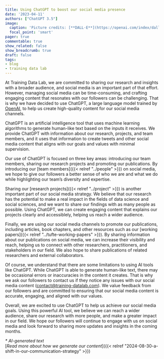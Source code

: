 ```yaml
---
title: Using ChatGPT to boost our social media presence
date: '2023-04-11'
authors: ["ChatGPT 3.5"]
image:
  caption: 'Picture credits: [**DALL·E**](https://openai.com/index/dall-e-2/)'
  focal_point: 'smart'
pager: true
commentable: true
show_related: false
show_breadcrumb: true
draft: false
tags:
- blog
- training data lab
---
```


At Training Data Lab, we are committed to sharing our research and insights with a broader audience, and social media is an important part of that effort. However, managing social media can be time-consuming, and crafting engaging content that resonates with our followers can be challenging. That is why we have decided to use ChatGPT, a large language model trained by [OpenAI](https://openai.com/), to help us create high-quality content for our social media channels.

<!--more-->

ChatGPT is an artificial intelligence tool that uses machine learning algorithms to generate human-like text based on the inputs it receives. We provide ChatGPT with information about our research, projects, and team members, and it uses that information to create tweets and other social media content that aligns with our goals and values with minimal supervision.

Our use of ChatGPT is focused on three key areas: introducing our team members, sharing our research projects and promoting our publications. By introducing our [team members]({{< relref "../people" >}}) on social media, we hope to give our followers a better sense of who we are and what we do while highlighting our team’s diversity and expertise.

Sharing our [research projects]({{< relref "../project" >}}) is another important part of our social media strategy. We believe that our research has the potential to make a real impact in the fields of data science and social sciences, and we want to share our findings with as many people as possible. Using ChatGPT, we can create engaging content that explains our projects clearly and accessiblely, helping us reach a wider audience.

Finally, we are using our social media channels to promote our publications, including articles, book chapters, and other resources such as our [working papers]({{< relref "../tufte-working-papers" >}}). By sharing information about our publications on social media, we can increase their visibility and reach, helping us to connect with other researchers, practitioners, and stakeholders in our field. We also hope to share publications of related researchers and external collaborators.

Of course, we understand that there are some limitations to using AI tools like ChatGPT. While ChatGPT is able to generate human-like text, there may be occasional errors or inaccuracies in the content it creates. That is why we ask our followers to contact us if they notice any issues with our social media content ([contact@training-datalab.com](mailto:contact@training-datalab.com)). We value feedback from our followers and are committed to ensuring that our social media content is accurate, engaging, and aligned with our values.

Overall, we are excited to use ChatGPT to help us achieve our social media goals. Using this powerful AI tool, we believe we can reach a wider audience, share our research with more people, and make a greater impact in our field. We hope our followers will continue to engage with us on social media and look forward to sharing more updates and insights in the coming months.

_* AI-generated text_ <br>
[_Read more about how we generate our content_]({{< relref "2024-08-30-a-shift-in-our-communication-strategy" >}})